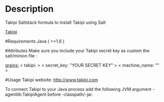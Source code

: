 # Description
Takipi Saltstack formula to install Takipi using Salt

[Takipi](https://app.takipi.com/)

#Requirements
Java ( >=1.6 ) 

#Attributes
Make sure you include your Takipi secret key as custom the salt/minion file :


<grains:>
<  takipi: >
<      secret_key: "YOUR SECRET KEY" >
<      machine_name: "" >

#Usage
Takipi website: http://www.takipi.com

To connect Takipi to your Java process add the following JVM argument -agentlib:TakipiAgent before -classpath/-jar.

